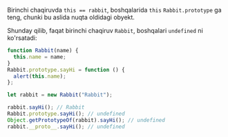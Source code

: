 Birinchi chaqiruvda `this == rabbit`, boshqalarida `this` `Rabbit.prototype` ga teng, chunki bu aslida nuqta oldidagi obyekt.

Shunday qilib, faqat birinchi chaqiruv `Rabbit`, boshqalari `undefined` ni ko'rsatadi:

```js run
function Rabbit(name) {
  this.name = name;
}
Rabbit.prototype.sayHi = function () {
  alert(this.name);
};

let rabbit = new Rabbit("Rabbit");

rabbit.sayHi(); // Rabbit
Rabbit.prototype.sayHi(); // undefined
Object.getPrototypeOf(rabbit).sayHi(); // undefined
rabbit.__proto__.sayHi(); // undefined
```
